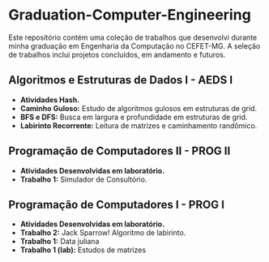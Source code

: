 # Graduation-Computer-Engineering

Este repositório contém uma coleção de trabalhos que desenvolvi durante minha graduação em Engenharia da Computação no CEFET-MG. A seleção de trabalhos inclui projetos concluídos, em andamento e futuros.

## Algoritmos e Estruturas de Dados I - AEDS I

- **Atividades Hash.**
- **Caminho Guloso:** Estudo de algoritmos gulosos em estruturas de grid.
- **BFS e DFS:** Busca em largura e profundidade em estruturas de grid.
- **Labirinto Recorrente:** Leitura de matrizes e caminhamento randômico.

## Programação de Computadores II - PROG II

- **Atividades Desenvolvidas em laboratório.**
- **Trabalho 1:** Simulador de Consultório.

## Programação de Computadores I - PROG I

- **Atividades Desenvolvidas em laboratório.**
- **Trabalho 2:** Jack Sparrow! Algoritmo de labirinto.
- **Trabalho 1:** Data juliana
- **Trabalho 1 (lab):** Estudos de matrizes
